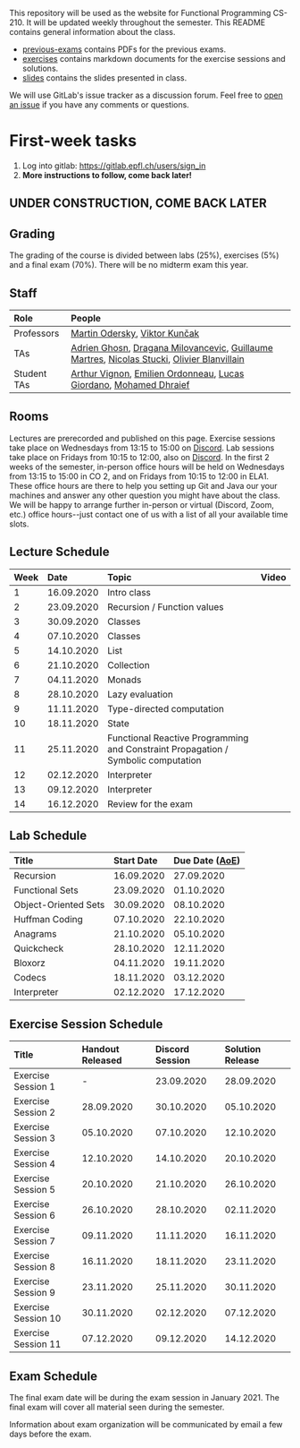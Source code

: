 This repository will be used as the website for Functional Programming CS-210. It will be updated weekly throughout the semester. This README contains general information about the class.

- [previous-exams](previous-exams) contains PDFs for the previous exams.
- [exercises](exercises) contains markdown documents for the exercise sessions and solutions.
- [slides](slides) contains the slides presented in class.

We will use GitLab's issue tracker as a discussion forum. Feel free to [open an issue](https://gitlab.epfl.ch/lamp/cs210-2020/issues/new) if you have any comments or questions.

# First-week tasks

1. Log into gitlab: https://gitlab.epfl.ch/users/sign_in
2. **More instructions to follow, come back later!**

## UNDER CONSTRUCTION, COME BACK LATER

<!-- 1. [Register in a group](exercises/Group workspaces.md) for the exercise sessions -->
<!-- 2. Follow the instructions in the [Tools Setup](labs/tools-setup.md) page. -->
<!-- 3. Do the [example lab](labs/example-lab.md). -->
<!-- 4. Do the [first graded lab](labs/lab-1.md). -->

## Grading

The grading of the course is divided between labs (25%), exercises (5%) and a final exam (70%). There will be no midterm exam this year.

## Staff

| Role        | People |
| :---        | :--- |
| Professors  | [Martin Odersky](https://people.epfl.ch/martin.odersky), [Viktor Kunčak](https://people.epfl.ch/viktor.kuncak) |
| TAs         | [Adrien Ghosn](https://people.epfl.ch/adrien.ghosn), [Dragana Milovancevic](https://people.epfl.ch/dragana.milovancevic), [Guillaume Martres](https://people.epfl.ch/guillaume.martres), [Nicolas Stucki](https://people.epfl.ch/nicolas.stucki), [Olivier Blanvillain](https://people.epfl.ch/olivier.blanvillain) |
| Student TAs | [Arthur Vignon](https://people.epfl.ch/arthur.vignon), [Emilien Ordonneau](https://people.epfl.ch/emilien.ordonneau), [Lucas Giordano](https://people.epfl.ch/lucas.giordano), [Mohamed Dhraief](https://people.epfl.ch/mohamed.dhraief) |

## Rooms

Lectures are prerecorded and published on this page.
Exercise sessions take place on Wednesdays from 13:15 to 15:00 on [Discord](https://discord.gg/8ud6UpE).
Lab sessions take place on Fridays from 10:15 to 12:00, also on [Discord](https://discord.gg/8ud6UpE).
In the first 2 weeks of the semester, in-person office hours will be held on Wednesdays from 13:15 to 15:00 in CO 2, and on Fridays from 10:15 to 12:00 in ELA1.
These office hours are there to help you setting up Git and Java our your machines and answer any other question you might have about the class. We will be happy to arrange further in-person or virtual (Discord, Zoom, etc.) office hours--just contact one of us with a list of all your available time slots.

## Lecture Schedule

<!-- date -d "30/09/2019 364 days" +"%d.%m.%Y" -->

| Week | Date        | Topic                       | Video              |
| :--  | :--         | :--                         | :--                |
| 1    | 16.09.2020  | Intro class                 |                    |
| 2    | 23.09.2020  | Recursion / Function values |                    |
| 3    | 30.09.2020  | Classes                     |                    |
| 4    | 07.10.2020  | Classes                     |                    |
| 5    | 14.10.2020  | List                        |                    |
| 6    | 21.10.2020  | Collection                  |                    |
| 7    | 04.11.2020  | Monads                      |                    |
| 8    | 28.10.2020  | Lazy evaluation             |                    |
| 9    | 11.11.2020  | Type-directed computation   |                    |
| 10   | 18.11.2020  | State                       |                    |
| 11   | 25.11.2020  | Functional Reactive Programming and Constraint Propagation / Symbolic computation |                    |
| 12   | 02.12.2020  | Interpreter                 |                    |
| 13   | 09.12.2020  | Interpreter                 |                    |
| 14   | 16.12.2020  | Review for the exam         |                    |

## Lab Schedule

| Title                | Start Date | Due Date ([AoE](https://en.wikipedia.org/wiki/Anywhere_on_Earth)) |
| :--                  | :--        | :--                |
| Recursion            | 16.09.2020 | 27.09.2020         |
| Functional Sets      | 23.09.2020 | 01.10.2020         |
| Object-Oriented Sets | 30.09.2020 | 08.10.2020         |
| Huffman Coding       | 07.10.2020 | 22.10.2020         |
| Anagrams             | 21.10.2020 | 05.10.2020         |
| Quickcheck           | 28.10.2020 | 12.11.2020         |
| Bloxorz              | 04.11.2020 | 19.11.2020         |
| Codecs               | 18.11.2020 | 03.12.2020         |
| Interpreter          | 02.12.2020 | 17.12.2020         |

## Exercise Session Schedule

| Title                | Handout Released | Discord Session | Solution Release |
| :--                  | :--              | :--          | :--              |
| Exercise Session 1   | -                | 23.09.2020   | 28.09.2020       |
| Exercise Session 2   | 28.09.2020       | 30.10.2020   | 05.10.2020       |
| Exercise Session 3   | 05.10.2020       | 07.10.2020   | 12.10.2020       |
| Exercise Session 4   | 12.10.2020       | 14.10.2020   | 20.10.2020       |
| Exercise Session 5   | 20.10.2020       | 21.10.2020   | 26.10.2020       |
| Exercise Session 6   | 26.10.2020       | 28.10.2020   | 02.11.2020       |
| Exercise Session 7   | 09.11.2020       | 11.11.2020   | 16.11.2020       |
| Exercise Session 8   | 16.11.2020       | 18.11.2020   | 23.11.2020       |
| Exercise Session 9   | 23.11.2020       | 25.11.2020   | 30.11.2020       |
| Exercise Session 10  | 30.11.2020       | 02.12.2020   | 07.12.2020       |
| Exercise Session 11  | 07.12.2020       | 09.12.2020   | 14.12.2020       |


## Exam Schedule

The final exam date will be during the exam session in January 2021. The final exam will cover all material seen during the semester.

Information about exam organization will be communicated by email a few days before the exam.
